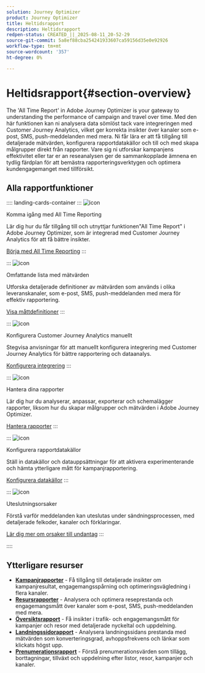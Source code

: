 ```yaml
---
solution: Journey Optimizer
product: Journey Optimizer
title: Heltidsrapport
description: Heltidsrapport
redpen-status: CREATED_||_2025-08-11_20-52-29
source-git-commit: 5a8ef88cba254241933607ca59156d35e0e92926
workflow-type: tm+mt
source-wordcount: '357'
ht-degree: 0%

---
```



# Heltidsrapport{#section-overview}

The &#39;All Time Report&#39; in Adobe Journey Optimizer is your gateway to understanding the performance of campaign and travel over time. Med den här funktionen kan ni analysera data sömlöst tack vare integreringen med Customer Journey Analytics, vilket ger korrekta insikter över kanaler som e-post, SMS, push-meddelanden med mera. Ni får lära er att få tillgång till detaljerade mätvärden, konfigurera rapportdatakällor och till och med skapa målgrupper direkt från rapporter. Vare sig ni utforskar kampanjens effektivitet eller tar er an reseanalysen ger de sammankopplade ämnena en tydlig färdplan för att bemästra rapporteringsverktygen och optimera kundengagemanget med tillförsikt.

## Alla rapportfunktioner

:::: landing-cards-container
:::
![icon](https://cdn.experienceleague.adobe.com/icons/circle-play.svg)

Komma igång med All Time Reporting

Lär dig hur du får tillgång till och utnyttjar funktionen&quot;All Time Report&quot; i Adobe Journey Optimizer, som är integrerad med Customer Journey Analytics för att få bättre insikter.

[Börja med All Time Reporting](../using/reports/report-gs-cja.md)
:::

:::
![icon](https://cdn.experienceleague.adobe.com/icons/chart-line.svg)

Omfattande lista med mätvärden

Utforska detaljerade definitioner av mätvärden som används i olika leveranskanaler, som e-post, SMS, push-meddelanden med mera för effektiv rapportering.

[Visa måttdefinitioner](../using/reports/global-report-components-cja.md)
:::

:::
![icon](https://cdn.experienceleague.adobe.com/icons/gear.svg)

Konfigurera Customer Journey Analytics manuellt

Stegvisa anvisningar för att manuellt konfigurera integrering med Customer Journey Analytics för bättre rapportering och dataanalys.

[Konfigurera integrering](../using/reports/cja-ajo.md)
:::

:::
![icon](https://cdn.experienceleague.adobe.com/icons/list-check.svg)

Hantera dina rapporter

Lär dig hur du analyserar, anpassar, exporterar och schemalägger rapporter, liksom hur du skapar målgrupper och mätvärden i Adobe Journey Optimizer.

[Hantera rapporter](../using/reports/report-cja-manage.md)
:::

:::
![icon](https://cdn.experienceleague.adobe.com/icons/puzzle-piece.svg)

Konfigurera rapportdatakällor

Ställ in datakällor och datauppsättningar för att aktivera experimenterande och hämta ytterligare mått för kampanjrapportering.

[Konfigurera datakällor](../using/reports/reporting-configuration.md)
:::

:::
![icon](https://cdn.experienceleague.adobe.com/icons/shield-halved.svg)

Uteslutningsorsaker

Förstå varför meddelanden kan uteslutas under sändningsprocessen, med detaljerade felkoder, kanaler och förklaringar.

[Lär dig mer om orsaker till undantag](../using/reports/exclusion-list.md)
:::

::::


## Ytterligare resurser

- **[Kampanjrapporter](campaign-reporting-landing-page.md)** - Få tillgång till detaljerade insikter om kampanjresultat, engagemangsspårning och optimeringsvägledning i flera kanaler.
- **[Resursrapporter](journey-reporting-landing-page.md)** - Analysera och optimera reseprestanda och engagemangsmått över kanaler som e-post, SMS, push-meddelanden med mera.
- **[Översiktsrapport](../using/reports/channel-report-cja.md)** - Få insikter i trafik- och engagemangsmått för kampanjer och resor med detaljerade nyckeltal och uppdelning.
- **[Landningssidorapport](../using/reports/lp-report-global-cja.md)** - Analysera landningssidans prestanda med mätvärden som konverteringsgrad, avhoppsfrekvens och länkar som klickats högst upp.
- **[Prenumerationsrapport](../using/reports/subscription-report-global-cja.md)** - Förstå prenumerationsvärden som tillägg, borttagningar, tillväxt och uppdelning efter listor, resor, kampanjer och kanaler.

